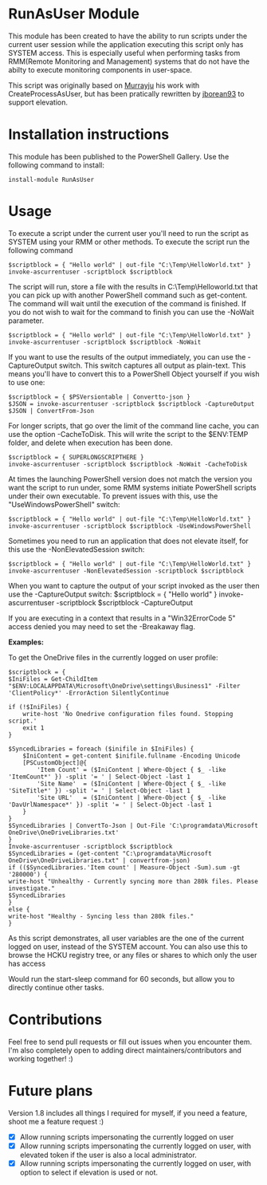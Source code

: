 ﻿# RunAsUser Module

This module has been created to have the ability to run scripts under the current user session while the application executing this script only has SYSTEM access. This is especially useful when performing tasks from RMM(Remote Monitoring and Management) systems that do not have the abilty to execute monitoring components in user-space.

This script was originally based on [Murrayju](https://github.com/murrayju/CreateProcessAsUser) his work with CreateProcessAsUser, but has been pratically rewritten by [jborean93](https://github.com/jborean93) to support elevation.

# Installation instructions

This module has been published to the PowerShell Gallery. Use the following command to install:

    install-module RunAsUser

# Usage

To execute a script under the current user you'll need to run the script as SYSTEM using your RMM or other methods. To execute the script run the following command

    $scriptblock = { "Hello world" | out-file "C:\Temp\HelloWorld.txt" }
    invoke-ascurrentuser -scriptblock $scriptblock

The script will run, store a file with the results in C:\Temp\Helloworld.txt that you can pick up with another PowerShell command such as get-content. The command will wait until the execution of the command is finished. If you do not wish to wait for the command to finish you can use the -NoWait parameter.

    $scriptblock = { "Hello world" | out-file "C:\Temp\HelloWorld.txt" }
    invoke-ascurrentuser -scriptblock $scriptblock -NoWait

If you want to use the results of the output immediately, you can use the -CaptureOutput switch. This switch captures all output as plain-text. This means you'll have to convert this to a PowerShell Object yourself if you wish to use one:

    $scriptblock = { $PSVersiontable | Convertto-json }
    $JSON = invoke-ascurrentuser -scriptblock $scriptblock -CaptureOutput
    $JSON | ConvertFrom-Json

For longer scripts, that go over the limit of the command line cache, you can use the option -CacheToDisk. This will write the script to the $ENV:TEMP folder, and delete when execution has been done.

    $scriptblock = { SUPERLONGSCRIPTHERE }
    invoke-ascurrentuser -scriptblock $scriptblock -NoWait -CacheToDisk

At times the launching PowerShell version does not match the version you want the script to run under, some RMM systems initiate PowerShell scripts under their own executable. To prevent issues with this, use the "UseWindowsPowerShell" switch:

    $scriptblock = { "Hello world" | out-file "C:\Temp\HelloWorld.txt" }
    invoke-ascurrentuser -scriptblock $scriptblock -UseWindowsPowerShell

Sometimes you need to run an application that does not elevate itself, for this use the -NonElevatedSession switch:

    $scriptblock = { "Hello world" | out-file "C:\Temp\HelloWorld.txt" }
    invoke-ascurrentuser -NonElevatedSession -scriptblock $scriptblock

When you want to capture the output of your script invoked as the user then use the -CaptureOutput switch:
$scriptblock = { "Hello world" }
invoke-ascurrentuser -scriptblock $scriptblock -CaptureOutput

If you are executing in a context that results in a "Win32ErrorCode 5" access denied you may need to set the -Breakaway flag. 

**Examples:**

To get the OneDrive files in the currently logged on user profile:

    $scriptblock = {
    $IniFiles = Get-ChildItem "$ENV:LOCALAPPDATA\Microsoft\OneDrive\settings\Business1" -Filter 'ClientPolicy*' -ErrorAction SilentlyContinue

    if (!$IniFiles) {
        write-host 'No Onedrive configuration files found. Stopping script.'
        exit 1
    }

    $SyncedLibraries = foreach ($inifile in $IniFiles) {
        $IniContent = get-content $inifile.fullname -Encoding Unicode
        [PSCustomObject]@{
            'Item Count' = ($IniContent | Where-Object { $_ -like 'ItemCount*' }) -split '= ' | Select-Object -last 1
            'Site Name'  = ($IniContent | Where-Object { $_ -like 'SiteTitle*' }) -split '= ' | Select-Object -last 1
            'Site URL'   = ($IniContent | Where-Object { $_ -like 'DavUrlNamespace*' }) -split '= ' | Select-Object -last 1
        }
    }
    $SyncedLibraries | ConvertTo-Json | Out-File 'C:\programdata\Microsoft OneDrive\OneDriveLibraries.txt'
    }
    Invoke-ascurrentuser -scriptblock $scriptblock
    $SyncedLibraries = (get-content "C:\programdata\Microsoft OneDrive\OneDriveLibraries.txt" | convertfrom-json)
    if (($SyncedLibraries.'Item count' | Measure-Object -Sum).sum -gt '280000') {
    write-host "Unhealthy - Currently syncing more than 280k files. Please investigate."
    $SyncedLibraries
    }
    else {
    write-host "Healthy - Syncing less than 280k files."
    }

As this script demonstrates, all user variables are the one of the current logged on user, instead of the SYSTEM account. You can also use this to browse the HCKU registry tree, or any files or shares to which only the user has access

Would run the start-sleep command for 60 seconds, but allow you to directly continue other tasks.

# Contributions

Feel free to send pull requests or fill out issues when you encounter them. I'm also completely open to adding direct maintainers/contributors and working together! :)

# Future plans

Version 1.8 includes all things I required for myself, if you need a feature, shoot me a feature request :)

- [x] Allow running scripts impersonating the currently logged on user
- [x] Allow running scripts impersonating the currently logged on user, with elevated token if the user is also a local administrator.
- [x] Allow running scripts impersonating the currently logged on user, with option to select if elevation is used or not.
